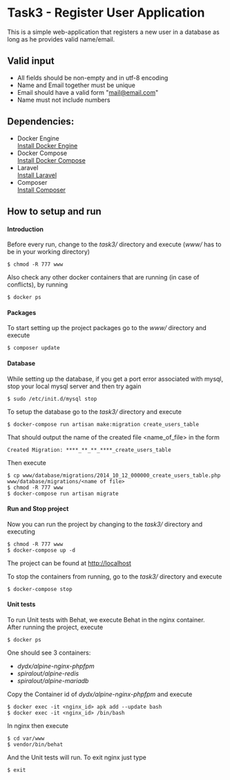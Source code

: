 # Task3 - Register User Application

This is a simple web-application that registers a new user in a database
as long as he provides valid name/email.

## Valid input
  - All fields should be non-empty and in utf-8 encoding
  - Name and Email together must be unique
  - Email should have a valid form "mail@email.com"
  - Name must not include numbers

## Dependencies:
  - Docker Engine  
    [Install Docker Engine](https://docs.docker.com/engine/installation/)
  - Docker Compose  
    [Install Docker Compose](https://docs.docker.com/compose/install/)
  - Laravel  
    [Install Laravel](https://laravel.com/docs/5.2/installation)
  - Composer  
    [Install Composer](https://getcomposer.org/doc/00-intro.md)

## How to setup and run
#### Introduction
Before every run, change to the *task3/* directory and execute (*www/* has to be in your working directory)
```
$ chmod -R 777 www
```
Also check any other docker containers that are running (in case of conflicts), by running
```
$ docker ps
```
#### Packages
To start setting up the project packages go to the *www/* directory and execute
```
$ composer update
```
#### Database
While setting up the database, if you get a port error associated with mysql, stop your local mysql server and then try again
```
$ sudo /etc/init.d/mysql stop
```
To setup the database go to the *task3/* directory and execute
```
$ docker-compose run artisan make:migration create_users_table
```
That should output the name of the created file <name_of_file> in the form 
```
Created Migration: ****_**_**_****_create_users_table
```
Then execute
```
$ cp www/database/migrations/2014_10_12_000000_create_users_table.php www/database/migrations/<name of file>
$ chmod -R 777 www
$ docker-compose run artisan migrate
```
#### Run and Stop project
Now you can run the project by changing to the *task3/* directory and executing
```
$ chmod -R 777 www
$ docker-compose up -d
```
The project can be found at [http://localhost](http://localhost)

To stop the containers from running, go to the *task3/* directory and execute
```
$ docker-compose stop
```
#### Unit tests
To run Unit tests with Behat, we execute Behat in the nginx container.  
After running the project, execute
```
$ docker ps
```
One should see 3 containers:
  - *dydx/alpine-nginx-phpfpm*
  - *spiralout/alpine-redis*
  - *spiralout/alpine-mariadb*   

Copy the Container id of *dydx/alpine-nginx-phpfpm* and execute
```
$ docker exec -it <nginx_id> apk add --update bash
$ docker exec -it <nginx_id> /bin/bash
```
In nginx then execute
```
$ cd var/www
$ vendor/bin/behat
```
And the Unit tests will run.
To exit nginx just type
```
$ exit
```

